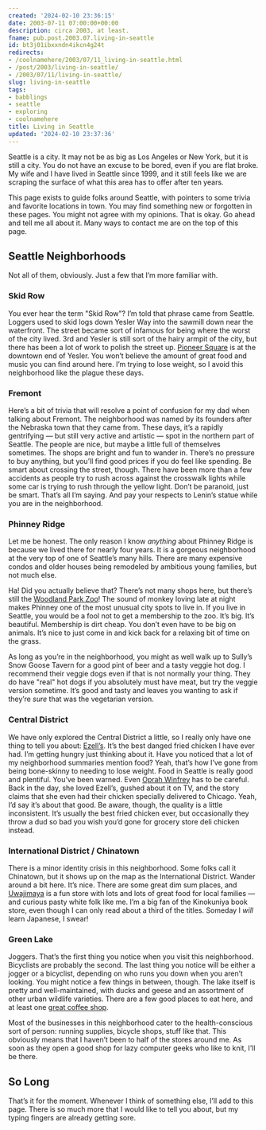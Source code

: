 ```yaml
---
created: '2024-02-10 23:36:15'
date: 2003-07-11 07:00:00+00:00
description: circa 2003, at least.
fname: pub.post.2003.07.living-in-seattle
id: bt3j01ibxxndn4ikcn4g24t
redirects:
- /coolnamehere/2003/07/11_living-in-seattle.html
- /post/2003/living-in-seattle/
- /2003/07/11/living-in-seattle/
slug: living-in-seattle
tags:
- babblings
- seattle
- exploring
- coolnamehere
title: Living in Seattle
updated: '2024-02-10 23:37:36'
---
```


Seattle is a city. It may not be as big as Los Angeles or New York, but it is still a city. You do not have an excuse to be bored, even if you are flat broke. My wife and I have lived in Seattle since 1999, and it still feels like we are scraping the surface of what this area has to
offer after ten years.

This page exists to guide folks around Seattle, with pointers to some trivia and favorite locations in town. You may find something new or forgotten in these pages. You might not agree with my opinions. That is okay. Go ahead and tell me all about it. Many ways to contact me are on the top of this page.

## Seattle Neighborhoods

Not all of them, obviously. Just a few that I’m more familiar with.

### Skid Row

You ever hear the term "Skid Row"? I’m told that phrase came from Seattle. Loggers used to skid logs down Yesler Way into the sawmill down near the waterfront. The street became sort of infamous for being where the worst of the city lived. 3rd and Yesler is still sort of the hairy armpit of the city, but there has been a lot of work to polish the street up. [Pioneer Square](http://www.pioneersquare.org) is at the downtown end of Yesler. You won’t believe the amount of great food and music you can find around here. I’m trying to lose weight, so I avoid this neighborhood like the plague these days.

### Fremont

Here’s a bit of trivia that will resolve a point of confusion for my dad when talking about Fremont. The neighborhood was named by its founders after the Nebraska town that they came from. These days, it’s a rapidly gentrifying — but still very active and artistic — spot in the northern part of Seattle. The people are nice, but maybe a little full of themselves sometimes. The shops are bright and fun to wander in. There’s no pressure to buy anything, but you’ll find good prices if you do feel like spending. Be smart about crossing the street, though. There have been more than a few accidents as people try to rush across against the crosswalk lights while some car is trying to rush through the yellow light. Don’t be paranoid, just be smart. That’s all I’m saying. And pay your respects to Lenin’s statue while you are in the neighborhood.

### Phinney Ridge

Let me be honest. The only reason I know *anything* about Phinney Ridge is because we lived there for nearly four years. It is a gorgeous neighborhood at the very top of one of Seattle’s many hills. There are many expensive condos and older houses being remodeled by ambitious young families, but not much else.

Ha\! Did you actually believe that? There’s not many shops here, but there’s still the [Woodland Park Zoo](http://www.zoo.org/)\! The sound of monkey loving late at night makes Phinney one of the most unusual city spots to live in. If you live in Seattle, you would be a fool not to get a membership to the zoo. It’s big. It’s beautiful. Membership is dirt cheap. You don’t even have to be big on animals. It’s nice to just come in and kick back for a relaxing bit of time on the grass.

As long as you’re in the neighborhood, you might as well walk up to Sully’s Snow Goose Tavern for a good pint of beer and a tasty veggie hot dog. I recommend their veggie dogs even if that is not normally your thing. They do have "real" hot dogs if you absolutely must have meat, but try the veggie version sometime. It’s good and tasty and leaves you wanting to ask if they’re *sure* that was the vegetarian version.

### Central District

We have only explored the Central District a little, so I really only have one thing to tell you about: [Ezell’s](http://www.ezellschicken.com/). It’s the best danged fried chicken I have ever had. I’m getting hungry just thinking about it. Have you noticed that a lot of my neighborhood summaries mention food? Yeah, that’s how I’ve gone from being bone-skinny to needing to lose weight. Food in Seattle is really good and plentiful. You’ve been warned. Even [Oprah Winfrey](http://www.oprah.com/index.html) has to be careful. Back in the day, she loved Ezell’s, gushed about it on TV, and the story claims that she even had their chicken specially delivered to Chicago. Yeah, I’d say it’s about that good. Be aware, though, the quality is a little inconsistent. It’s usually the best fried chicken ever, but occasionally they throw a dud so bad you wish you’d gone for grocery store deli chicken instead.

### International District / Chinatown

There is a minor identity crisis in this neighborhood. Some folks call it Chinatown, but it shows up on the map as the International District. Wander around a bit here. It’s nice. There are some great dim sum places, and [Uwajimaya](http://www.uwajimaya.com/) is a fun store with lots and lots of great food for local families — and curious pasty white folk like me. I’m a big fan of the Kinokuniya book store, even though I can only read about a third of the titles. Someday I *will* learn Japanese, I swear\!

### Green Lake

Joggers. That’s the first thing you notice when you visit this neighborhood. Bicyclists are probably the second. The last thing you notice will be either a jogger or a bicyclist, depending on who runs you down when you aren’t looking. You might notice a few things in between, though. The lake itself is pretty and well-maintained, with ducks and geese and an assortment of other urban wildlife varieties. There are a few good places to eat here, and at least one [great coffee shop](http://thecoffeerevolution.com/).

Most of the businesses in this neighborhood cater to the health-conscious sort of person: running supplies, bicycle shops, stuff like that. This obviously means that I haven’t been to half of the stores around me. As soon as they open a good shop for lazy computer geeks who like to knit, I’ll be there.

## So Long

That’s it for the moment. Whenever I think of something else, I’ll add to this page. There is so much more that I would like to tell you about, but my typing fingers are already getting sore.